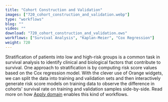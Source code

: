 ```yaml
---
title: "Cohort Construction and Validation"
images: ["720_cohort_construction_and_validation.webp"]
type: "workflows"
blog: ""
video: ""
download: "720_cohort_construction_and_validation.ows"
workflows: ["Survival Analysis", "Kaplan-Meier", "Cox Regression"]
weight: 720
---
```


Stratification of patients into low and high-risk groups is a common task in survival analysis to identify clinical and biological factors that contribute to survival. One approach to stratification is by computing risk score values based on the Cox regression model. With the clever use of Orange widgets, we can split the data into training and validation sets and then interactively generate risk score models on training data to observe the difference in cohorts' survival rate on training and validation samples side-by-side. Read more on how [Apply domain](blog/why-you-should-use-apply-domain) enables this kind of workflows.
